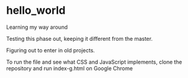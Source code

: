 # hello_world
Learning my way around 

Testing this phase out, keeping it different from the master.

Figuring out to enter in old projects.

To run the file and see what CSS and JavaScript implements, clone the repository and run index-g.html on Google Chrome
